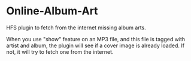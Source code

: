 # Online-Album-Art

HFS plugin to fetch from the internet missing album arts.

When you use "show" feature on an MP3 file, and this file is tagged with artist and album,
the plugin will see if a cover image is already loaded. If not, it will try to fetch one from the internet.
